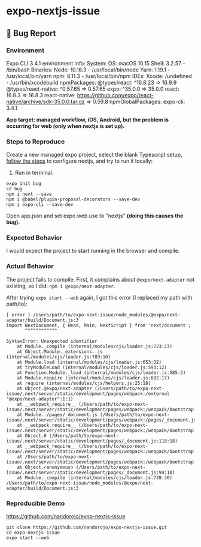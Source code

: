 # expo-nextjs-issue

## 🐛 Bug Report

### Environment

Expo CLI 3.4.1 environment info:
    System:
      OS: macOS 10.15
      Shell: 3.2.57 - /bin/bash
    Binaries:
      Node: 10.16.3 - /usr/local/bin/node
      Yarn: 1.19.1 - /usr/local/bin/yarn
      npm: 6.11.3 - /usr/local/bin/npm
    IDEs:
      Xcode: /undefined - /usr/bin/xcodebuild
    npmPackages:
      @types/react: ^16.8.23 => 16.9.9 
      @types/react-native: ^0.57.65 => 0.57.65 
      expo: ^35.0.0 => 35.0.0 
      react: 16.8.3 => 16.8.3 
      react-native: https://github.com/expo/react-native/archive/sdk-35.0.0.tar.gz => 0.59.8 
    npmGlobalPackages:
      expo-cli: 3.4.1

**App target: managed workflow, iOS, Android, but the problem is occurring for web (only when nextjs is set up).**

### Steps to Reproduce

<!--
  How would you describe your issue to someone who doesn’t know you or your project?
  Try to write a sequence of steps that anybody can repeat to see the issue.
  Be specific! If the bug cannot be reproduced, your issue may be closed.
-->

Create a new managed expo project, select the blank Typescript setup, [follow the steps](https://docs.expo.io/versions/latest/guides/using-nextjs/) to configure nextjs, and try to run it locally:

1. Run in terminal:
```
expo init bug
cd bug
npm i next --save
npm i @babel/plugin-proposal-decorators --save-dev
npm i expo-cli --save-dev
```

Open app.json and set expo.web.use to "nextjs" **(doing this causes the bug).**

### Expected Behavior

<!--
  How did you expect your project to behave?
  It’s fine if you’re not sure your understanding is correct.
  Just write down what you thought would happen.
-->

I would expect the project to start running in the browser and compile.

### Actual Behavior

The project fails to compile. First, it complains about `@expo/next-adapter` not existing, so I did:
`npm i @expo/next-adapter`.

After trying `expo start --web` again, I got this error (I replaced my path with path/to):

```
[ error ] /Users/path/to/expo-next-issue/node_modules/@expo/next-adapter/build/Document.js:3
import NextDocument, { Head, Main, NextScript } from 'next/document';
       ^^^^^^^^^^^^

SyntaxError: Unexpected identifier
    at Module._compile (internal/modules/cjs/loader.js:723:23)
    at Object.Module._extensions..js (internal/modules/cjs/loader.js:789:10)
    at Module.load (internal/modules/cjs/loader.js:653:32)
    at tryModuleLoad (internal/modules/cjs/loader.js:593:12)
    at Function.Module._load (internal/modules/cjs/loader.js:585:3)
    at Module.require (internal/modules/cjs/loader.js:692:17)
    at require (internal/modules/cjs/helpers.js:25:18)
    at Object.@expo/next-adapter (/Users/path/to/expo-next-issue/.next/server/static/development/pages/webpack:/external "@expo/next-adapter":1:1)
    at __webpack_require__ (/Users/path/to/expo-next-issue/.next/server/static/development/pages/webpack:/webpack/bootstrap:21:1)
    at Module../pages/_document.js (/Users/path/to/expo-next-issue/.next/server/static/development/pages/webpack:/pages/_document.js:1:1)
    at __webpack_require__ (/Users/path/to/expo-next-issue/.next/server/static/development/pages/webpack:/webpack/bootstrap:21:1)
    at Object.0 (/Users/path/to/expo-next-issue/.next/server/static/development/pages/_document.js:118:18)
    at __webpack_require__ (/Users/path/to/expo-next-issue/.next/server/static/development/pages/webpack:/webpack/bootstrap:21:1)
    at /Users/path/to/expo-next-issue/.next/server/static/development/pages/webpack:/webpack/bootstrap:89:1
    at Object.<anonymous> (/Users/path/to/expo-next-issue/.next/server/static/development/pages/_document.js:94:10)
    at Module._compile (internal/modules/cjs/loader.js:778:30)
/Users/path/to/expo-next-issue/node_modules/@expo/next-adapter/build/Document.js:3
```

<!--
  Did something go wrong?
  Is something broken, or not behaving as you expected?
  Describe this section in detail, and attach screenshots if possible.
  Don't just say "it doesn't work"!
-->

### Reproducible Demo

https://github.com/nandorojo/expo-nextjs-issue

```
git clone https://github.com/nandorojo/expo-nextjs-issue.git
cd expo-nextjs-issue
expo start --web
```

<!--
  Please share a project that reproduces the issue.
  There are two ways to do it:

    * Create a new app using https://snack.expo.io/ and try to reproduce the issue in it.
      This is useful if you roughly know where the problem is, or can’t share the real code.

    * Or, copy your app and remove things until you’re left with the minimal reproducible demo.
      This is useful for finding the root cause. You may then optionally create a Snack.

  This is a good guide to creating bug demos: https://stackoverflow.com/help/mcve
  Once you’re done, copy and paste the link to the Snack or a public GitHub repository below:
-->

<!--
  What happens if you skip this step?

  Someone will read your bug report, and maybe will be able to help you,
  but it’s unlikely that it will get much attention from the team. Eventually,
  the issue will likely get closed in favor of issues that have reproducible demos.

  Please remember that:

    * Issues without reproducible demos have a very low priority.
    * The person fixing the bug would have to do that anyway. Please be respectful of their time.
    * You might figure out the issues yourself as you work on extracting it.

  Thanks for helping us help you!
-->

